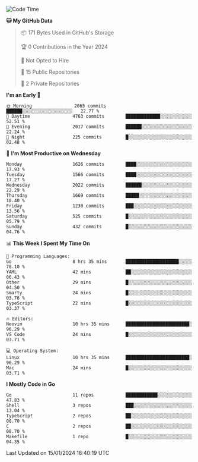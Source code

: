 <!--START_SECTION:waka-->
![Code Time](http://img.shields.io/badge/Code%20Time-326%20hrs%2020%20mins-blue)

**🐱 My GitHub Data** 

> 📦 171 Bytes Used in GitHub's Storage 
 > 
> 🏆 0 Contributions in the Year 2024
 > 
> 🚫 Not Opted to Hire
 > 
> 📜 15 Public Repositories 
 > 
> 🔑 2 Private Repositories 
 > 
**I'm an Early 🐤** 

```text
🌞 Morning                2065 commits        ██████░░░░░░░░░░░░░░░░░░░   22.77 % 
🌆 Daytime                4763 commits        █████████████░░░░░░░░░░░░   52.51 % 
🌃 Evening                2017 commits        ██████░░░░░░░░░░░░░░░░░░░   22.24 % 
🌙 Night                  225 commits         █░░░░░░░░░░░░░░░░░░░░░░░░   02.48 % 
```
📅 **I'm Most Productive on Wednesday** 

```text
Monday                   1626 commits        ████░░░░░░░░░░░░░░░░░░░░░   17.93 % 
Tuesday                  1566 commits        ████░░░░░░░░░░░░░░░░░░░░░   17.27 % 
Wednesday                2022 commits        ██████░░░░░░░░░░░░░░░░░░░   22.29 % 
Thursday                 1669 commits        █████░░░░░░░░░░░░░░░░░░░░   18.40 % 
Friday                   1230 commits        ███░░░░░░░░░░░░░░░░░░░░░░   13.56 % 
Saturday                 525 commits         █░░░░░░░░░░░░░░░░░░░░░░░░   05.79 % 
Sunday                   432 commits         █░░░░░░░░░░░░░░░░░░░░░░░░   04.76 % 
```


📊 **This Week I Spent My Time On** 

```text
💬 Programming Languages: 
Go                       8 hrs 35 mins       ████████████████████░░░░░   78.10 % 
YAML                     42 mins             ██░░░░░░░░░░░░░░░░░░░░░░░   06.43 % 
Other                    29 mins             █░░░░░░░░░░░░░░░░░░░░░░░░   04.50 % 
Smarty                   24 mins             █░░░░░░░░░░░░░░░░░░░░░░░░   03.76 % 
TypeScript               22 mins             █░░░░░░░░░░░░░░░░░░░░░░░░   03.37 % 

🔥 Editors: 
Neovim                   10 hrs 35 mins      ████████████████████████░   96.29 % 
VS Code                  24 mins             █░░░░░░░░░░░░░░░░░░░░░░░░   03.71 % 

💻 Operating System: 
Linux                    10 hrs 35 mins      ████████████████████████░   96.29 % 
Mac                      24 mins             █░░░░░░░░░░░░░░░░░░░░░░░░   03.71 % 
```

**I Mostly Code in Go** 

```text
Go                       11 repos            ████████████░░░░░░░░░░░░░   47.83 % 
Shell                    3 repos             ███░░░░░░░░░░░░░░░░░░░░░░   13.04 % 
TypeScript               2 repos             ██░░░░░░░░░░░░░░░░░░░░░░░   08.70 % 
C                        2 repos             ██░░░░░░░░░░░░░░░░░░░░░░░   08.70 % 
Makefile                 1 repo              █░░░░░░░░░░░░░░░░░░░░░░░░   04.35 % 
```




 Last Updated on 15/01/2024 18:40:19 UTC
<!--END_SECTION:waka-->

